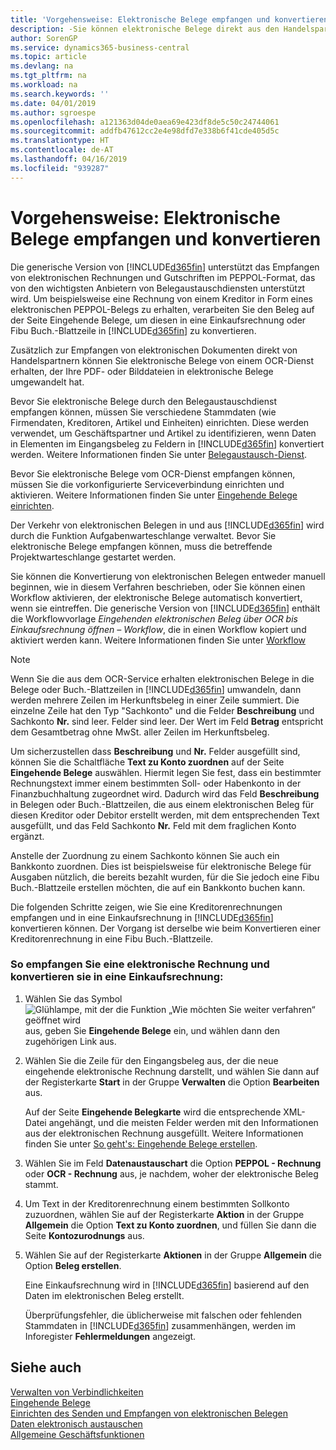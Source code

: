 ```yaml
---
title: 'Vorgehensweise: Elektronische Belege empfangen und konvertieren | Microsoft Docs'
description: -Sie können elektronische Belege direkt aus den Handelspartnern oder einem OCR-Dienst erhalten.
author: SorenGP
ms.service: dynamics365-business-central
ms.topic: article
ms.devlang: na
ms.tgt_pltfrm: na
ms.workload: na
ms.search.keywords: ''
ms.date: 04/01/2019
ms.author: sgroespe
ms.openlocfilehash: a121363d04de0aea69e423df8de5c50c24744061
ms.sourcegitcommit: addfb47612cc2e4e98dfd7e338b6f41cde405d5c
ms.translationtype: HT
ms.contentlocale: de-AT
ms.lasthandoff: 04/16/2019
ms.locfileid: "939287"
---
```

# <a name="receive-and-convert-electronic-documents"></a>Vorgehensweise: Elektronische Belege empfangen und konvertieren
Die generische Version von [!INCLUDE[d365fin](includes/d365fin_md.md)] unterstützt das Empfangen von elektronischen Rechnungen und Gutschriften im PEPPOL-Format, das von den wichtigsten Anbietern von Belegaustauschdiensten unterstützt wird. Um beispielsweise eine Rechnung von einem Kreditor in Form eines elektronischen PEPPOL-Belegs zu erhalten, verarbeiten Sie den Beleg auf der Seite Eingehende Belege, um diesen in eine Einkaufsrechnung oder Fibu Buch.-Blattzeile in [!INCLUDE[d365fin](includes/d365fin_md.md)] zu konvertieren.

 Zusätzlich zur Empfangen von elektronischen Dokumenten direkt von Handelspartnern können Sie elektronische Belege von einem OCR-Dienst erhalten, der Ihre PDF- oder Bilddateien in elektronische Belege umgewandelt hat.  

 Bevor Sie elektronische Belege durch den Belegaustauschdienst empfangen können, müssen Sie verschiedene Stammdaten (wie Firmendaten, Kreditoren, Artikel und Einheiten) einrichten. Diese werden verwendet, um Geschäftspartner und Artikel zu identifizieren, wenn Daten in Elementen im Eingangsbeleg zu Feldern in [!INCLUDE[d365fin](includes/d365fin_md.md)] konvertiert werden. Weitere Informationen finden Sie unter [Belegaustausch-Dienst](across-how-to-set-up-a-document-exchange-service.md).  

 Bevor Sie elektronische Belege vom OCR-Dienst empfangen können, müssen Sie die vorkonfigurierte Serviceverbindung einrichten und aktivieren. Weitere Informationen finden Sie unter [Eingehende Belege einrichten](across-how-setup-income-documents.md).  

 Der Verkehr von elektronischen Belegen in und aus [!INCLUDE[d365fin](includes/d365fin_md.md)] wird durch die Funktion Aufgabenwarteschlange verwaltet. Bevor Sie elektronische Belege empfangen können, muss die betreffende Projektwarteschlange gestartet werden.  

 Sie können die Konvertierung von elektronischen Belegen entweder manuell beginnen, wie in diesem Verfahren beschrieben, oder Sie können einen Workflow aktivieren, der elektronische Belege automatisch konvertiert, wenn sie eintreffen. Die generische Version von [!INCLUDE[d365fin](includes/d365fin_md.md)] enthält die Workflowvorlage *Eingehenden elektronischen Beleg über OCR bis Einkaufsrechnung öffnen – Workflow*, die in einen Workflow kopiert und aktiviert werden kann. Weitere Informationen finden Sie unter [Workflow](across-workflow.md)  

> [!NOTE]  
>  Wenn Sie die aus dem OCR-Service erhalten elektronischen Belege in die Belege oder Buch.-Blattzeilen in [!INCLUDE[d365fin](includes/d365fin_md.md)] umwandeln, dann werden mehrere Zeilen im Herkunftsbeleg in einer Zeile summiert. Die einzelne Zeile hat den Typ "Sachkonto" und die Felder **Beschreibung** und Sachkonto **Nr.** sind leer. Felder sind leer. Der Wert im Feld **Betrag** entspricht dem Gesamtbetrag ohne MwSt. aller Zeilen im Herkunftsbeleg.  
>   
>  Um sicherzustellen dass **Beschreibung** und **Nr.** Felder ausgefüllt sind, können Sie die Schaltfläche **Text zu Konto zuordnen** auf der Seite **Eingehende Belege** auswählen. Hiermit legen Sie fest, dass ein bestimmter Rechnungstext immer einem bestimmten Soll- oder Habenkonto in der Finanzbuchhaltung zugeordnet wird. Dadurch wird das Feld **Beschreibung** in Belegen oder Buch.-Blattzeilen, die aus einem elektronischen Beleg für diesen Kreditor oder Debitor erstellt werden, mit dem entsprechenden Text ausgefüllt, und das Feld Sachkonto **Nr.** Feld mit dem fraglichen Konto ergänzt.  
>   
>  Anstelle der Zuordnung zu einem Sachkonto können Sie auch ein Bankkonto zuordnen. Dies ist beispielsweise für elektronische Belege für Ausgaben nützlich, die bereits bezahlt wurden, für die Sie jedoch eine Fibu Buch.-Blattzeile erstellen möchten, die auf ein Bankkonto buchen kann.  

 Die folgenden Schritte zeigen, wie Sie eine Kreditorenrechnungen empfangen und in eine Einkaufsrechnung in [!INCLUDE[d365fin](includes/d365fin_md.md)] konvertieren können. Der Vorgang ist derselbe wie beim Konvertieren einer Kreditorenrechnung in eine Fibu Buch.-Blattzeile.  

### <a name="to-receive-and-convert-an-electronic-invoice-to-a-purchase-invoice"></a>So empfangen Sie eine elektronische Rechnung und konvertieren sie in eine Einkaufsrechnung:  

1.  Wählen Sie das Symbol ![Glühlampe, mit der die Funktion „Wie möchten Sie weiter verfahren“ geöffnet wird](media/ui-search/search_small.png "Wie möchten Sie weiter verfahren?") aus, geben Sie **Eingehende Belege** ein, und wählen dann den zugehörigen Link aus.  

2.  Wählen Sie die Zeile für den Eingangsbeleg aus, der die neue eingehende elektronische Rechnung darstellt, und wählen Sie dann auf der Registerkarte **Start** in der Gruppe **Verwalten** die Option **Bearbeiten** aus.  

     Auf der Seite **Eingehende Belegkarte** wird die entsprechende XML-Datei angehängt, und die meisten Felder werden mit den Informationen aus der elektronischen Rechnung ausgefüllt. Weitere Informationen finden Sie unter [So geht's: Eingehende Belege erstellen](across-how-create-income-document-records.md).  

3.  Wählen Sie im Feld **Datenaustauschart** die Option **PEPPOL - Rechnung** oder **OCR - Rechnung** aus, je nachdem, woher der elektronische Beleg stammt.  

4.  Um Text in der Kreditorenrechnung einem bestimmten Sollkonto zuzuordnen, wählen Sie auf der Registerkarte **Aktion** in der Gruppe **Allgemein** die Option **Text zu Konto zuordnen**, und füllen Sie dann die Seite **Kontozurodnungs** aus.  

5.  Wählen Sie auf der Registerkarte **Aktionen** in der Gruppe **Allgemein** die Option **Beleg erstellen**.  

     Eine Einkaufsrechnung wird in [!INCLUDE[d365fin](includes/d365fin_md.md)] basierend auf den Daten im elektronischen Beleg erstellt.  

     Überprüfungsfehler, die üblicherweise mit falschen oder fehlenden Stammdaten in [!INCLUDE[d365fin](includes/d365fin_md.md)] zusammenhängen, werden im Inforegister **Fehlermeldungen** angezeigt.  

## <a name="see-also"></a>Siehe auch  
[Verwalten von Verbindlichkeiten](payables-manage-payables.md)  
[Eingehende Belege](across-income-documents.md)  
[Einrichten des Senden und Empfangen von elektronischen Belegen](across-how-to-set-up-electronic-document-sending-and-receiving.md)  
[Daten elektronisch austauschen](across-data-exchange.md)   
[Allgemeine Geschäftsfunktionen](ui-across-business-areas.md)  
